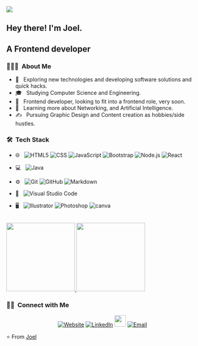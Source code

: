 <img src="https://thekloudco.com/wp-content/uploads/2020/03/Frontend-Development-Service-1.png" />

<h2> Hey there! I'm Joel.</h2>

<h2> A Frontend developer </h2>

<h3> 👨🏻‍💻 &nbsp;About Me </h3>

- 🤔 &nbsp; Exploring new technologies and developing software solutions and quick hacks.
- 🎓 &nbsp; Studying Computer Science and Engineering.
- 💼 &nbsp; Frontend developer, looking to fit into a frontend role, very soon.
- 🌱 &nbsp; Learning more about Networking, and Artificial Intelligence.
- ✍️ &nbsp; Pursuing Graphic Design and Content creation as hobbies/side hustles.

<h3> 🛠 &nbsp;Tech Stack</h3>
  
- 🌐 &nbsp;
  ![HTML5](https://img.shields.io/badge/-HTML5-333333?style=flat&logo=HTML5)
  ![CSS](https://img.shields.io/badge/-CSS-333333?style=flat&logo=CSS3&logoColor=1572B6)
  ![JavaScript](https://img.shields.io/badge/-JavaScript-333333?style=flat&logo=javascript)
  ![Bootstrap](https://img.shields.io/badge/-Bootstrap-333333?style=flat&logo=bootstrap&logoColor=563D7C)
  ![Node.js](https://img.shields.io/badge/-Node.js-333333?style=flat&logo=node.js)
  ![React](https://img.shields.io/badge/-React-333333?style=flat&logo=react)
  
- 💻 &nbsp;
 ![Java](https://img.shields.io/badge/-Java-333333?style=flat&logo=Java&logoColor=007396)

- ⚙️ &nbsp;
  ![Git](https://img.shields.io/badge/-Git-333333?style=flat&logo=git)
  ![GitHub](https://img.shields.io/badge/-GitHub-333333?style=flat&logo=github)
  ![Markdown](https://img.shields.io/badge/-Markdown-333333?style=flat&logo=markdown)
  
- 🔧 &nbsp;
  ![Visual Studio Code](https://img.shields.io/badge/-Visual%20Studio%20Code-333333?style=flat&logo=visual-studio-code&logoColor=007ACC)
 
- 🖥 &nbsp;
  ![Illustrator](https://img.shields.io/badge/-Illustrator-333333?style=flat&logo=adobe-illustrator)
  ![Photoshop](https://img.shields.io/badge/-Photoshop-333333?style=flat&logo=adobe-photoshop)
  ![canva](https://img.shields.io/badge/Canva-blue)

<br/>

<a href="https://github.com/Joel0007tech">
  <img height="180em" src="https://github-readme-stats.vercel.app/api?username=Joel0007tech&theme=buefy&show_icons=true" />
  <img height="180em" src="https://github-readme-stats.vercel.app/api/top-langs/?username=Joel0007tech&theme=buefy&layout=compact" />
</a>

<br/>

<h3> 🤝🏻 &nbsp;Connect with Me </h3>

<p align="center">
<a href="https://joel-folio.vercel.app/"><img alt="Website" src="https://img.shields.io/badge/www.joel-folio.com-blue?style=flat-square&logo=google-chrome"></a>
<a href="https://www.linkedin.com/in/joelajiola/"><img alt="LinkedIn" src="https://img.shields.io/badge/LinkedIn-Joel-blue?style=flat-square&logo=linkedin"></a>
 <a href="https://twitter.com/jotechy" alt="Twitter"><img src="https://github.com/nitish-awasthi/nitish-awasthi/blob/master/twitter.png" height="30" width="30"></a> 
<a href="mailto:ajiolajoel@gmail.com"><img alt="Email" src="https://img.shields.io/badge/Email-ajiolajoel@gmail.com-blue?style=flat-square&logo=gmail"></a>
</p>

⭐️ From [Joel](https://github.com/Joel0007tech)

